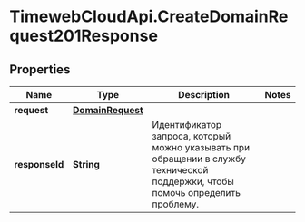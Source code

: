 # TimewebCloudApi.CreateDomainRequest201Response

## Properties

Name | Type | Description | Notes
------------ | ------------- | ------------- | -------------
**request** | [**DomainRequest**](DomainRequest.md) |  | 
**responseId** | **String** | Идентификатор запроса, который можно указывать при обращении в службу технической поддержки, чтобы помочь определить проблему. | 


